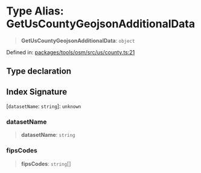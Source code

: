 # Type Alias: GetUsCountyGeojsonAdditionalData

> **GetUsCountyGeojsonAdditionalData**: `object`

Defined in: [packages/tools/osm/src/us/county.ts:21](https://github.com/GeoDaCenter/openassistant/blob/28e38a23cf528ccfe10391135d12fba8d3e385da/packages/tools/osm/src/us/county.ts#L21)

## Type declaration

## Index Signature

\[`datasetName`: `string`\]: `unknown`

### datasetName

> **datasetName**: `string`

### fipsCodes

> **fipsCodes**: `string`[]

